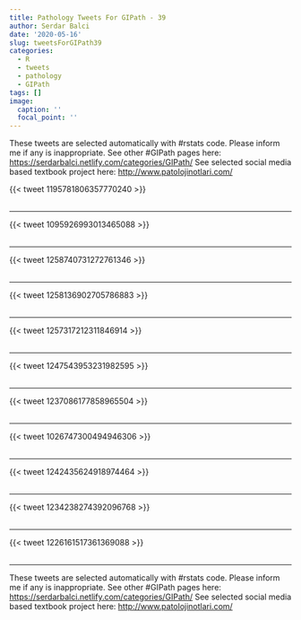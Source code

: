 ```yaml
---
title: Pathology Tweets For GIPath - 39
author: Serdar Balci
date: '2020-05-16'
slug: tweetsForGIPath39
categories:
  - R
  - tweets
  - pathology
  - GIPath
tags: []
image:
  caption: ''
  focal_point: ''
---
```



These tweets are selected automatically with #rstats code. Please inform me if any is inappropriate.
See other #GIPath pages here: https://serdarbalci.netlify.com/categories/GIPath/ 
See selected social media based textbook project here: http://www.patolojinotlari.com/

{{< tweet 1195781806357770240 >}}
<br>
<br>
<hr>
{{< tweet 1095926993013465088 >}}
<br>
<br>
<hr>
{{< tweet 1258740731272761346 >}}
<br>
<br>
<hr>
{{< tweet 1258136902705786883 >}}
<br>
<br>
<hr>
{{< tweet 1257317212311846914 >}}
<br>
<br>
<hr>
{{< tweet 1247543953231982595 >}}
<br>
<br>
<hr>
{{< tweet 1237086177858965504 >}}
<br>
<br>
<hr>
{{< tweet 1026747300494946306 >}}
<br>
<br>
<hr>
{{< tweet 1242435624918974464 >}}
<br>
<br>
<hr>
{{< tweet 1234238274392096768 >}}
<br>
<br>
<hr>
{{< tweet 1226161517361369088 >}}
<br>
<br>
<hr>


These tweets are selected automatically with #rstats code. Please inform me if any is inappropriate.
See other #GIPath pages here: https://serdarbalci.netlify.com/categories/GIPath/ 
See selected social media based textbook project here: http://www.patolojinotlari.com/
